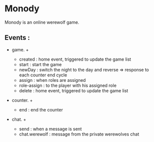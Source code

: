 # Monody

Monody is an online werewolf game.

## Events :

- game. +
    - created : home event, triggered to update the game list
    - start : start the game
    - newDay : switch the night to the day and reverse => response to each counter end cycle
    - assign : when roles are assigned
    - role-assign : to the player with his assigned role
    - delete : home event, triggered to update the game list

- counter. +
    - end : end the counter

- chat. +
    - send : when a message is sent
    - chat.werewolf : message from the private werewolves chat
